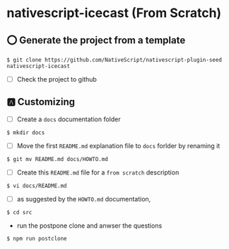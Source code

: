 # nativescript-icecast (From Scratch)


## :o: Generate the project from a template

```
$ git clone https://github.com/NativeScript/nativescript-plugin-seed nativescript-icecast
```

- [ ] Check the project to github

## :a: Customizing

- [ ] Create a `docs` documentation folder

```
$ mkdir docs
```

- [ ] Move the first `README.md` explanation file to `docs` forlder by renaming it

```
$ git mv README.md docs/HOWTO.md
```

- [ ] Create this `README.md` file for a `from scratch` description

```
$ vi docs/README.md
```

- [ ] as suggested by the `HOWTO.md` documentation, 

```
$ cd src
```

* run the postpone clone and anwser the questions

```
$ npm run postclone
```
